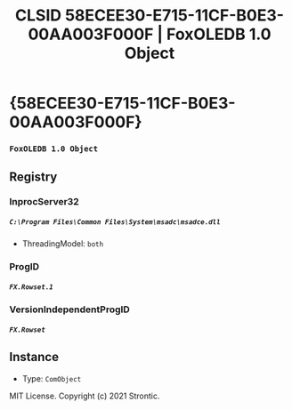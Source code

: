 ﻿---
title: "CLSID 58ECEE30-E715-11CF-B0E3-00AA003F000F | FoxOLEDB 1.0 Object"
excerpt: What is COM-Object CLSID 58ECEE30-E715-11CF-B0E3-00AA003F000F?
---

# {58ECEE30-E715-11CF-B0E3-00AA003F000F}

### `FoxOLEDB 1.0 Object`

## Registry


### InprocServer32

##### `C:\Program Files\Common Files\System\msadc\msadce.dll`
* ThreadingModel: `both`

### ProgID

##### `FX.Rowset.1`

### VersionIndependentProgID

##### `FX.Rowset`

## Instance

* Type: `ComObject`

MIT License. Copyright (c) 2021 Strontic.


